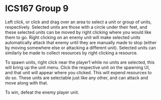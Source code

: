 # ICS167 Group 9
 
Left click, or click and drag over an area to select a unit or group of units, respectively. Selected units are those with a circle under their feet, and these selected units can be moved by right clicking where you would like them to go. Right clicking on an enemy unit will make selected units automatically attack that enemy until they are manually made to stop (either by moving somewhere else or attacking a different unit). Selected units can similarly be made to collect resources by right clicking a resource.

To spawn units, right click near the player1 while no units are selected, this will bring up the unit menu. Click the respective unit on the spawning UI, and that unit will appear where you clicked. This will expend resources to do so. These units are selectable just like any other, and can attack and move along with that.

To win, defeat the enemy player unit.

